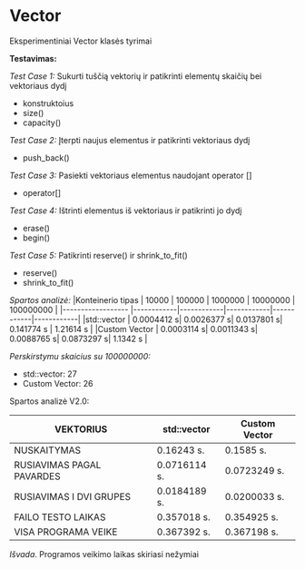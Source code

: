 # Vector
Eksperimentiniai Vector klasės tyrimai

**Testavimas:**

*Test Case 1:* Sukurti tuščią vektorių ir patikrinti elementų skaičių bei vektoriaus dydį

* konstruktoius
* size() 
* capacity()

*Test Case 2:* Įterpti naujus elementus ir patikrinti vektoriaus dydį

* push_back()

*Test Case 3:* Pasiekti vektoriaus elementus naudojant operator []

* operator[]

*Test Case 4:* Ištrinti elementus iš vektoriaus ir patikrinti jo dydį

* erase() 
* begin()

*Test Case 5:* Patikrinti reserve() ir shrink_to_fit()

* reserve() 
* shrink_to_fit()


*Spartos analizė:*
|Konteinerio tipas  | 10000      | 100000     | 1000000    | 10000000   | 100000000  |
|------------------ |------------|------------|------------|------------|------------|
|std::vector        | 0.0004412 s| 0.0026377 s| 0.0137801 s| 0.141774 s | 1.21614 s  |
|Custom Vector      | 0.0003114 s| 0.0011343 s| 0.0088765 s| 0.0873297 s| 1.1342 s   |

*Perskirstymu skaicius su 100000000:*
* std::vector: 27
* Custom Vector: 26

Spartos analizė V2.0:



|VEKTORIUS                         | std::vector | Custom Vector |
|----------------------------------|------------|-------------|
|NUSKAITYMAS                       | 0.16243 s. | 0.1585 s. |
|RUSIAVIMAS PAGAL PAVARDES         | 0.0716114 s. | 0.0723249 s. |
|RUSIAVIMAS I DVI GRUPES           | 0.0184189 s. | 0.0200033 s. |
|FAILO TESTO LAIKAS                | 0.357018 s. | 0.354925 s. |
|VISA PROGRAMA VEIKE               | 0.367392 s. | 0.367198 s. |

*Išvada*. Programos veikimo laikas skiriasi nežymiai







